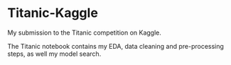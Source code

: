 # Titanic-Kaggle
My submission to the Titanic competition on Kaggle.

The Titanic notebook contains my EDA, data cleaning and pre-processing steps, as well my model search.
